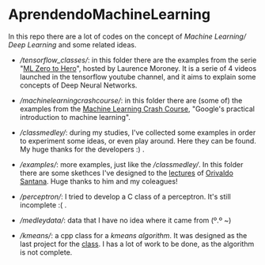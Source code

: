 # AprendendoMachineLearning
In this repo there are a lot of codes on the concept of *Machine Learning/ Deep Learning* and some related ideas. 

* */tensorflow_classes/*: in this folder there are the examples from the serie "[ML Zero to Hero](https://youtu.be/KNAWp2S3w94)", hosted by Laurence Moroney. It is a serie of 4 videos launched in the tensorflow youtube channel, and it aims to explain some concepts of Deep Neural Networks. 

* */machinelearningcrashcourse/*: in this folder there are (some of) the examples from the [Machine Learning Crash Course](https://developers.google.com/machine-learning/crash-course), "Google's practical introduction to machine learning".

* */classmedley/*: during my studies, I've collected some examples in order to experiment some ideas, or even play around. Here they can be found. My huge thanks for the developers :) .

* */examples/*: more examples, just like the */classmedley/*. In this folder there are some skethces I've designed to the [lectures](https://github.com/ect-info/ml) of [Orivaldo Santana](https://github.com/orivaldosantana). Huge thanks to him and my coleagues!

* */perceptron/*: I tried to develop a C class of a perceptron. It's still incomplete :( .

* */medleydata/*: data that I have no idea where it came from (º.º ~)

* */kmeans/*: a cpp class for a *kmeans algorithm*. It was designed as the last project for the [class](https://github.com/ect-info/ml). I has a lot of work to be done, as the algorithm is not complete.

